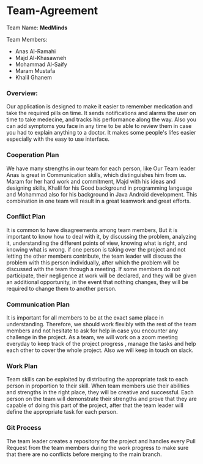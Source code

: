 # Team-Agreement


Team Name: **MedMinds**

Team Members: 
+ Anas Al-Ramahi
+ Majd Al-Khasawneh
+ Mohammad Al-Saify
+ Maram Mustafa
+ Khalil Ghanem


### Overview:
Our application is designed to make it easier to remember medication and take the required pills on time. It sends notifications and alarms the user on time to take medecine, and tracks his performance along the way. Also you can add symptoms you face in any time to be able to review them in case you had to explain anything to a doctor. It makes some people's lifes easier especially with the easy to use interface.


### Cooperation Plan
We have many strengths in our team for each person, like  Our Team leader Anas is great in Communication skills, which distinguishes him from us. Maram for her hard work and commitment, Majd with his ideas and designing skills, Khalil for his Good background in programming language and Mohammad also for his background in Java Android development. This combination in one team will result in a great teamwork and great efforts. 


### Conflict Plan 
It is common to have disagreements among team members, But it is important to know how to deal with it, by discussing the problem, analyzing it, understanding the different points of view, knowing what is right, and knowing what is wrong. if one person is taking over the project and not letting the other members contribute, the team leader will discuss the problem with this person individually, after which the problem will be discussed with the team through a meeting. If some members do not participate, their negligence at work will be declared, and they will be given an additional opportunity, in the event that nothing changes, they will be required to change them to another person.


### Communication Plan
It is important for all members to be at the exact same place in understanding. Therefore, we should work flexibly with the rest of the team members and not hesitate to ask for help in case you encounter any challenge in the project. As a team, we will work on a zoom meeting everyday to keep track of the project progress , manage the tasks and help each other to cover the whole project. Also we will keep in touch on slack.


### Work Plan
Team skills can be exploited by distributing the appropriate task to each person in proportion to their skill. When team members use their abilities and strengths in the right place, they will be creative and successful.  Each person on the team will demonstrate their strengths and prove that they are capable of doing this part of the project, after that the team leader will define the appropriate task for each person. 


### Git Process
The team leader creates a repository for the project and handles every Pull Request from the team members during the work progress to make sure that there are no conflicts before merging to the main branch.
